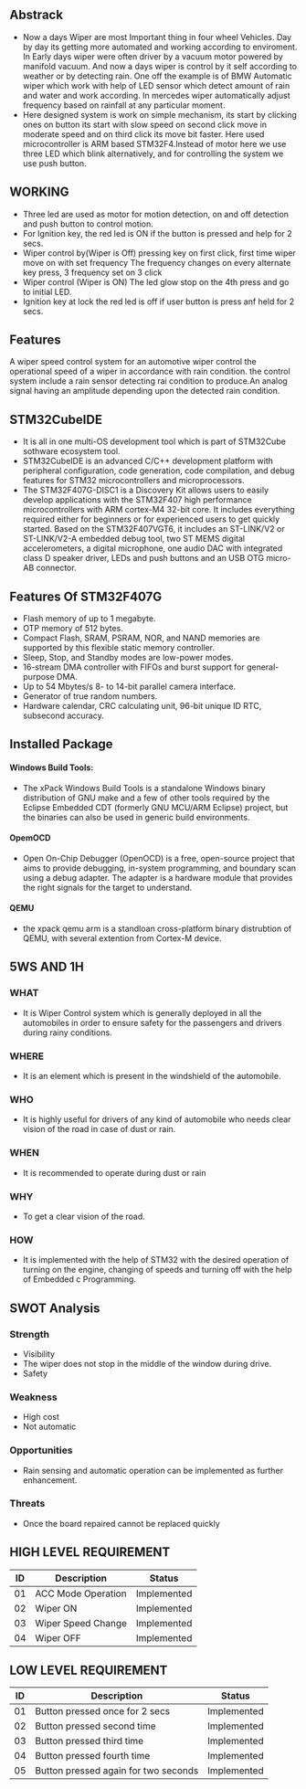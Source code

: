 ## Abstrack 
* Now a days Wiper are most Important thing in four wheel Vehicles. Day by day its getting more automated and working according to  enviroment. In Early days wiper were often driver by a vacuum motor powered by manifold vacuum. And now a days wiper is control by it self according to weather or by detecting rain. One off the example is of BMW Automatic wiper which work with help of LED sensor which detect amount of rain and water and work according. In mercedes wiper automatically adjust frequency based on rainfall at any particular moment.
* Here designed system is work on simple mechanism, its start by clicking ones on button its start with slow speed on second click move in moderate speed and on third click its move bit faster. Here used microcontroller is ARM based STM32F4.Instead of motor here we use three LED which blink alternatively, and for controlling the system we use push button.

## WORKING

* Three led are used as motor for motion detection, on and off detection and push button to control motion. 
* For Ignition key, the red led is ON if the button is pressed and help for 2 secs.
*  Wiper control by(Wiper is Off) pressing key on first click, first  time wiper move on with set frequency The frequency changes on every alternate key press, 3 frequency set on 3 click
* Wiper control (Wiper is ON) The led glow stop on the 4th press and go to initial LED.
* Ignition key at lock the red led is off if user button is press anf held for 2 secs.

## Features
A wiper speed control system for an automotive wiper control the operational speed of a wiper in accordance with rain condition. the control system include a rain sensor detecting rai condition to produce.An analog signal having an amplitude depending upon the detected rain condition.

## STM32CubeIDE 
* It is all in one multi-OS development tool which is part of STM32Cube sothware ecosystem tool.
*  STM32CubeIDE is an advanced C/C++ development platform with peripheral configuration, code generation, code compilation, and debug features for STM32 microcontrollers and microprocessors.
* The STM32F407G-DISC1 is a Discovery Kit allows users to easily develop applications with the STM32F407 high performance microcontrollers with ARM cortex-M4 32-bit core. It includes everything required either for beginners or for experienced users to get quickly started. Based on the STM32F407VGT6, it includes an ST-LINK/V2 or ST-LINK/V2-A embedded debug tool, two ST MEMS digital accelerometers, a digital microphone, one audio DAC with integrated class D speaker driver, LEDs and push buttons and an USB OTG micro-AB connector.

## Features Of STM32F407G
* Flash memory of up to 1 megabyte.
* OTP memory of 512 bytes.
* Compact Flash, SRAM, PSRAM, NOR, and NAND memories are supported by this flexible static memory controller.
* Sleep, Stop, and Standby modes are low-power modes.
* 16-stream DMA controller with FIFOs and burst support for general-purpose DMA.
* Up to 54 Mbytes/s 8- to 14-bit parallel camera interface.
* Generator of true random numbers.
* Hardware calendar, CRC calculating unit, 96-bit unique ID RTC, subsecond accuracy.
## Installed Package

#### Windows Build Tools:
* The xPack Windows Build Tools is a standalone Windows binary distribution of GNU make and a few of other tools required by the Eclipse Embedded CDT (formerly GNU MCU/ARM Eclipse) project, but the binaries can also be used in generic build environments.
#### OpemOCD 
* Open On-Chip Debugger (OpenOCD) is a free, open-source project that aims to provide debugging, in-system programming, and boundary scan using a debug adapter. The adapter is a hardware module that provides the right signals for the target to understand.
#### QEMU 
* the xpack qemu arm is a standloan cross-platform binary distrubtion of QEMU, with several extention from Cortex-M device.

##  5WS AND 1H
### WHAT
* It is Wiper Control system which is generally deployed in all the automobiles in order to ensure safety for the passengers and drivers during rainy conditions.

### WHERE
* It is an element which is present in the windshield of the automobile.

### WHO
* It is highly useful for drivers of any kind of automobile who needs clear vision of the road in case of dust or rain.

### WHEN
* It is recommended to operate during dust or rain

### WHY
* To get a clear vision of the road.

### HOW
* It is implemented with the help of STM32 with the desired operation of turning on the engine, changing of speeds and turning off with the help of Embedded c Programming.

## SWOT Analysis

### Strength
* Visibility
* The wiper does not stop in the middle of the window during drive.
* Safety
### Weakness
* High cost
* Not automatic
### Opportunities
* Rain sensing and automatic operation can be implemented as further enhancement.
### Threats
* Once the board repaired cannot be replaced quickly

## HIGH LEVEL REQUIREMENT

|  ID |  Description           | Status      |
|-----|------------------------|-------------|
|  01 |  ACC Mode Operation    | Implemented |
|  02 |  Wiper ON              | Implemented |
|  03 |  	Wiper Speed Change | Implemented |
|  04 |  Wiper OFF             | Implemented |

## LOW LEVEL REQUIREMENT

|  ID |  Description                          | Status      |
|-----|---------------------------------------|-------------|
|  01 |  Button pressed once for 2 secs       | Implemented |
|  02 |  Button pressed second time           | Implemented |
|  03 |  Button pressed third time            | Implemented |
|  04 |  Button pressed fourth time           | Implemented |
|  05 |  Button pressed again for two seconds | Implemented |